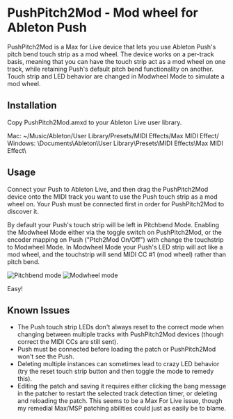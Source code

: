 PushPitch2Mod - Mod wheel for Ableton Push
=============

PushPitch2Mod is a Max for Live device that lets you use Ableton Push's pitch bend touch strip as a mod wheel. The device works on a per-track basis, meaning that you can have the touch strip act as a mod wheel on one track, while retaining Push's default pitch bend functionality on another. Touch strip and LED behavior are changed in Modwheel Mode to simulate a mod wheel.

Installation
-------

Copy PushPitch2Mod.amxd to your Ableton Live user library.

Mac: ~/Music/Ableton/User Library/Presets/MIDI Effects/Max MIDI Effect/ <br />
Windows: \Documents\Ableton\User Library\Presets\MIDI Effects\Max MIDI Effect\

Usage
-------

Connect your Push to Ableton Live, and then drag the PushPitch2Mod device onto the MIDI track you want to use the Push touch strip as a mod wheel on. Your Push must be connected first in order for PushPitch2Mod to discover it.

By default your Push's touch strip will be left in Pitchbend Mode. Enabling the Modwheel Mode either via the toggle switch on PushPitch2Mod, or the encoder mapping on Push ("Ptch2Mod On/Off") with change the touchstrip to Modwheel Mode. In Modwheel Mode your Push's LED strip will act like a mod wheel, and the touchstrip will send MIDI CC #1 (mod wheel) rather than pitch bend.

![Pitchbend mode](https://s3-us-west-2.amazonaws.com/pushpitch2mod/Pitchbend.png) ![Modwheel mode](https://s3-us-west-2.amazonaws.com/pushpitch2mod/Modwheel.png)

Easy!

Known Issues
-------
- The Push touch strip LEDs don't always reset to the correct mode when changing between multiple tracks with PushPitch2Mod devices (though correct the MIDI CCs are still sent).<br />
- Push must be connected before loading the patch or PushPitch2Mod won't see the Push.<br />
- Deleting multiple instances can sometimes lead to crazy LED behavior (try the reset touch strip button and then toggle the mode to remedy this).<br />
- Editing the patch and saving it requires either clicking the bang message in the patcher to restart the selected track detection timer, or deleting and reloading the patch. This seems to be a Max For Live issue, though my remedial Max/MSP patching abilities could just as easily be to blame.<br />

<meta property="og:image" content="https://s3-us-west-2.amazonaws.com/pushpitch2mod/Modwheel.png" />
